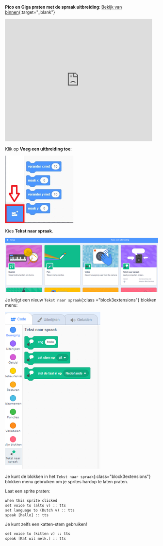 **Pico en Giga praten met de spraak uitbreiding**: [Bekijk van binnen](https://scratch.mit.edu/projects/528317597/editor){:target="_blank"}

<div class="scratch-preview">
  <iframe allowtransparency="true" width="485" height="402" src="https://scratch.mit.edu/projects/embed/528317597/?autostart=false" frameborder="0"></iframe>
</div>

Klik op **Voeg een uitbreiding toe**:

![De knop 'Voeg een uitbreiding toe'.](images/add-extension.png)

Kies **Tekst naar spraak**.

![De uitbreiding 'Tekst naar spraak' is gemarkeerd.](images/text-to-speech.png)

Je krijgt een nieuw `Tekst naar spraak`{:class ="block3extensions"} blokken menu:

![Het 'Tekst naar spraak' blokken menu.](images/text-to-speech-blocks.png)

Je kunt de blokken in het `Tekst naar spraak`{:class="block3extensions"} blokken menu gebruiken om je sprites hardop te laten praten.

Laat een sprite praten:

```blocks3
when this sprite clicked
set voice to (alto v) :: tts
set language to (Dutch v) :: tts
speak [hallo] :: tts
```

Je kunt zelfs een katten-stem gebruiken!

```blocks3
set voice to (kitten v) :: tts
speak [Kat wil melk.] :: tts
```
